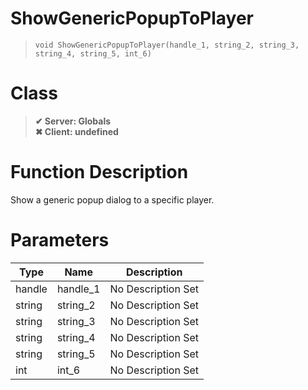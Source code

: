 # ShowGenericPopupToPlayer
> `void ShowGenericPopupToPlayer(handle_1, string_2, string_3, string_4, string_5, int_6)`
# Class
> __✔ Server: Globals__  
> __✖ Client: undefined__  
# Function Description
Show a generic popup dialog to a specific player.
# Parameters
Type|Name|Description
--|--|--
handle|handle_1|No Description Set
string|string_2|No Description Set
string|string_3|No Description Set
string|string_4|No Description Set
string|string_5|No Description Set
int|int_6|No Description Set
